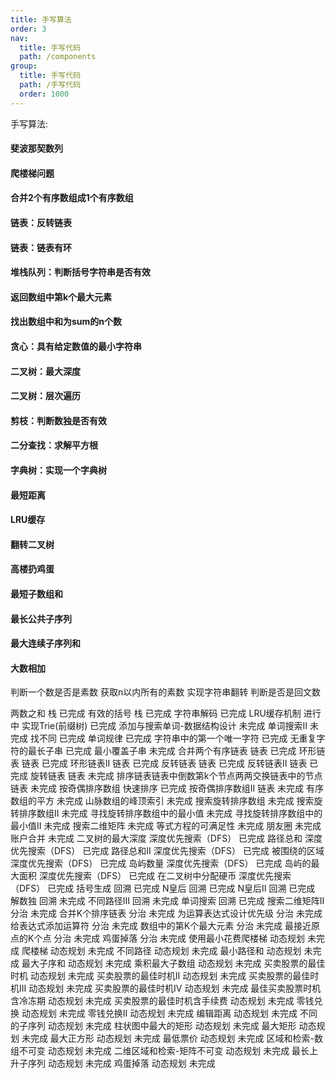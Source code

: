 ```yaml
---
title: 手写算法
order: 3
nav:
  title: 手写代码
  path: /components
group:
  title: 手写代码
  path: /手写代码
  order: 1000
---
```


手写算法:

#### 斐波那契数列
#### 爬楼梯问题
#### 合并2个有序数组成1个有序数组
#### 链表：反转链表
#### 链表：链表有环
#### 堆栈队列：判断括号字符串是否有效
#### 返回数组中第k个最大元素
#### 找出数组中和为sum的n个数
#### 贪心：具有给定数值的最小字符串
#### 二叉树：最大深度
#### 二叉树：层次遍历
#### 剪枝：判断数独是否有效
#### 二分查找：求解平方根
#### 字典树：实现一个字典树
#### 最短距离
#### LRU缓存
#### 翻转二叉树
#### 高楼扔鸡蛋
#### 最短子数组和
#### 最长公共子序列
#### 最大连续子序列和
#### 大数相加

判断一个数是否是素数
获取n以内所有的素数
实现字符串翻转
判断是否是回文数

两数之和	栈	已完成
有效的括号	栈	已完成
字符串解码		已完成
LRU缓存机制		进行中
实现Trie(前缀树)		已完成
添加与搜索单词-数据结构设计		未完成
单词搜索II		未完成
找不同		已完成
单词规律		已完成
字符串中的第一个唯一字符		已完成
无重复字符的最⻓子串		已完成
最小覆盖子串		未完成
合并两个有序链表	链表	已完成
环形链表	链表	已完成
环形链表II	链表	已完成
反转链表	链表	已完成
反转链表II	链表	已完成
旋转链表	链表	未完成
排序链表链表中倒数第k个节点两两交换链表中的节点	链表	未完成
按奇偶排序数组	快速排序	已完成
按奇偶排序数组II	链表	未完成
有序数组的平方		未完成
山脉数组的峰顶索引		未完成
搜索旋转排序数组		未完成
搜索旋转排序数组II		未完成
寻找旋转排序数组中的最小值		未完成
寻找旋转排序数组中的最小值II		未完成
搜索二维矩阵		未完成
等式方程的可满足性		未完成
朋友圈		未完成
账户合并		未完成
二叉树的最大深度	深度优先搜索（DFS）	已完成
路径总和	深度优先搜索（DFS）	已完成
路径总和II	深度优先搜索（DFS）	已完成
被围绕的区域	深度优先搜索（DFS）	已完成
岛屿数量	深度优先搜索（DFS）	已完成
岛屿的最大面积	深度优先搜索（DFS）	已完成
在二叉树中分配硬币	深度优先搜索（DFS）	已完成
括号生成	回溯	已完成
N皇后	回溯	已完成
N皇后II	回溯	已完成
解数独	回溯	未完成
不同路径III	回溯	未完成
单词搜索	回溯	已完成
搜索二维矩阵II	分治	未完成
合并K个排序链表	分治	未完成
为运算表达式设计优先级	分治	未完成
给表达式添加运算符	分治	未完成
数组中的第K个最大元素	分治	未完成
最接近原点的K个点	分治	未完成
鸡蛋掉落	分治	未完成
使用最小花费爬楼梯	动态规划	未完成
爬楼梯	动态规划	未完成
不同路径	动态规划	未完成
最小路径和	动态规划	未完成
最大子序和	动态规划	未完成
乘积最大子数组	动态规划	未完成
买卖股票的最佳时机	动态规划	未完成
买卖股票的最佳时机II	动态规划	未完成
买卖股票的最佳时机III	动态规划	未完成
买卖股票的最佳时机IV	动态规划	未完成
最佳买卖股票时机含冷冻期	动态规划	未完成
买卖股票的最佳时机含手续费	动态规划	未完成
零钱兑换	动态规划	未完成
零钱兑换II	动态规划	未完成
编辑距离	动态规划	未完成
不同的子序列	动态规划	未完成
柱状图中最大的矩形	动态规划	未完成
最大矩形	动态规划	未完成
最大正方形	动态规划	未完成
最低票价	动态规划	未完成
区域和检索-数组不可变	动态规划	未完成
二维区域和检索-矩阵不可变	动态规划	未完成
最⻓上升子序列	动态规划	未完成
鸡蛋掉落	动态规划	未完成